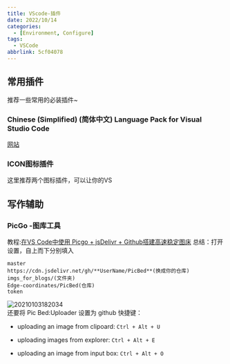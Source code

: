 ```yaml
---
title: VScode-插件
date: 2022/10/14
categories:
  - [Environment, Configure]
tags:
  - VSCode
abbrlink: 5cf04078
---
```


## 常用插件
推荐一些常用的必装插件~
### Chinese (Simplified) (简体中文) Language Pack for Visual Studio Code
[网站](https://marketplace.visualstudio.com/items?itemName=MS-CEINTL.vscode-language-pack-zh-hans)

### ICON图标插件
这里推荐两个图标插件，可以让你的VS

## 写作辅助
### PicGo -图库工具
教程:[在VS Code中使用 Picgo + jsDelivr + Github搭建高速稳定图床](https://blog.csdn.net/kan2016/article/details/107507809)
总结：打开设置，自上而下分别填入  
```
master  
https://cdn.jsdelivr.net/gh/**UserName/PicBed**(换成你的仓库)   
imgs_for_blogs/(文件夹)  
Edge-coordinates/PicBed(仓库)  
token  
```
![20210103182034](https://cdn.jsdelivr.net/gh/Edge-coordinates/PicBed/imgs_for_blogs/20210103182034.png)  
还要将 Pic Bed:Uploader 设置为 github
快捷键：
*   uploading an image from clipoard: `Ctrl + Alt + U`
    
*   uploading images from explorer: `Ctrl + Alt + E`
    
*   uploading an image from input box: `Ctrl + Alt + O`

